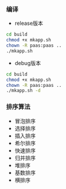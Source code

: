### 编译

- release版本
``` bash
cd build
chmod +x mkapp.sh
chown -R paas:paas ..
./mkapp.sh
```

- debug版本
``` bash
cd build
chmod +x mkapp.sh
chown -R paas:paas ..
./mkapp.sh -d
```

### 排序算法

- 冒泡排序
- 选择排序
- 插入排序
- 希尔排序
- 快速排序
- 归并排序
- 堆排序
- 基数排序
- 横排序